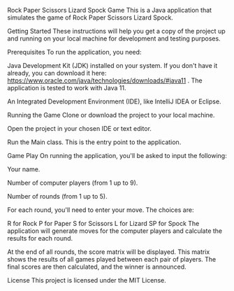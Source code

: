 Rock Paper Scissors Lizard Spock Game
This is a Java application that simulates the game of Rock Paper Scissors Lizard Spock.

Getting Started
These instructions will help you get a copy of the project up and running on your local machine for development and
testing purposes.

Prerequisites
To run the application, you need:

Java Development Kit (JDK) installed on your system. If you don't have it already, you can download it
here: https://www.oracle.com/java/technologies/downloads/#java11 .
The application is tested to work with Java 11.

An Integrated Development Environment (IDE), like IntelliJ IDEA or Eclipse.

Running the Game
Clone or download the project to your local machine.

Open the project in your chosen IDE or text editor.

Run the Main class. This is the entry point to the application.

Game Play
On running the application, you'll be asked to input the following:

Your name.

Number of computer players (from 1 up to 9).

Number of rounds (from 1 up to 5).

For each round, you'll need to enter your move. The choices are:

R for Rock
P for Paper
S for Scissors
L for Lizard
SP for Spock
The application will generate moves for the computer players and calculate the results for each round.

At the end of all rounds, the score matrix will be displayed. This matrix shows the results of all games played between
each pair of players. The final scores are then calculated, and the winner is announced.

License
This project is licensed under the MIT License.